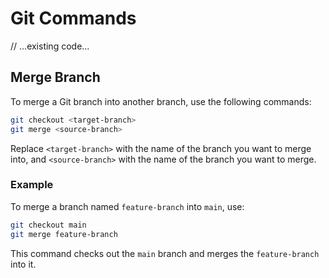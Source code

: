 # Git Commands

// ...existing code...

## Merge Branch

To merge a Git branch into another branch, use the following commands:

```sh
git checkout <target-branch>
git merge <source-branch>
```

Replace `<target-branch>` with the name of the branch you want to merge into, and `<source-branch>` with the name of the branch you want to merge.

### Example

To merge a branch named `feature-branch` into `main`, use:

```sh
git checkout main
git merge feature-branch
```

This command checks out the `main` branch and merges the `feature-branch` into it.
